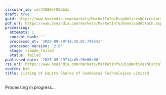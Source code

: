 ```yaml
---
circular_id: cdc47680ef056b3a
draft: true
guid: https://www.bseindia.com/markets/MarketInfo/DispNoticesNCirculars.aspx?Noticeid={8EF2FC27-6E15-434D-9305-239F978D1F6F}&noticeno=20250929-79&dt=09/29/2025&icount=79&totcount=87&flag=0
pdf_url: https://www.bseindia.com/markets/MarketInfo/DownloadAttach.aspx?id=20250929-79&attachedId=90845680-7396-4cd4-bbdb-31f7446227f2
processing:
  attempts: 1
  content_hash: ''
  processed_at: '2025-09-29T18:42:07.745541'
  processor_version: '2.0'
  stage: claude_failed
  status: failed
published_date: '2025-09-29T14:49:26+00:00'
rss_url: https://www.bseindia.com/markets/MarketInfo/DispNoticesNCirculars.aspx?Noticeid={8EF2FC27-6E15-434D-9305-239F978D1F6F}&noticeno=20250929-79&dt=09/29/2025&icount=79&totcount=87&flag=0
source: bse
title: Listing of Equity Shares of Seshaasai Technologies Limited
---
```


Processing in progress...